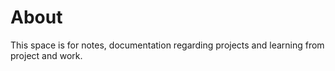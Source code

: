 # About

This space is for notes, documentation regarding projects and learning from project and work.